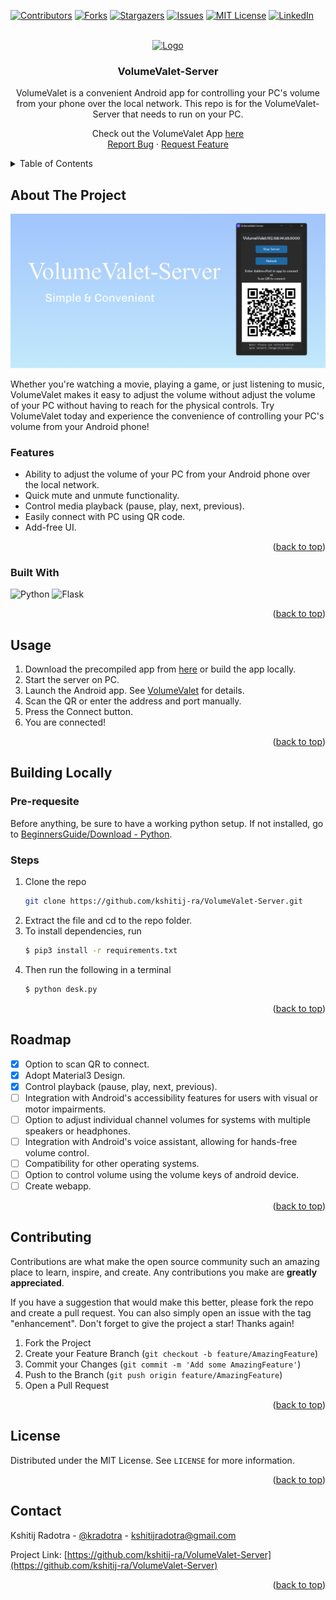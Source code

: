 <a  name="readme-top"></a>


<!-- PROJECT SHIELDS -->
[![Contributors][contributors-shield]][contributors-url]
[![Forks][forks-shield]][forks-url]
[![Stargazers][stars-shield]][stars-url]
[![Issues][issues-shield]][issues-url]
[![MIT License][license-shield]][license-url]
[![LinkedIn][linkedin-shield]][linkedin-url]


<!-- PROJECT LOGO -->
<br />
<div  align="center">
<a  href="https://github.com/kshitij-ra/VolumeValet">
<img  src="images/code.ico"  alt="Logo"  width="80"  height="80">
</a>
<h3  align="center">VolumeValet-Server</h3>
<p  align="center">
VolumeValet is a convenient Android app for controlling your PC's volume from your phone over the local network. This repo is for the VolumeValet-Server that needs to run on your PC.

Check out the VolumeValet App [here](https://github.com/kshitij-ra/VolumeValet)
<br />
<a  href="https://github.com/kshitij-ra/VolumeValet-Server/issues">Report Bug</a> · 
<a  href="https://github.com/kshitij-ra/VolumeValet-Server/issues">Request Feature</a>
</p>
</div>

  

  

<!-- TABLE OF CONTENTS -->
<details>
<summary>Table of Contents</summary>
<ol>
<li>
<a  href="#about-the-project">About The Project</a>
<ul>
<li><a  href="#built-with">Built With</a></li>
</ul>
</li>
<li><a  href="#usage">Usage</a></li>
<li>
<a  href="#building-locally">Building Locally/a>
<ul>
<li><a  href="#steps">Steps</a></li>
</ul>
</li>
<li><a  href="#roadmap">Roadmap</a></li>
<li><a  href="#contributing">Contributing</a></li>
<li><a  href="#license">License</a></li>
<li><a  href="#contact">Contact</a></li>
</ol>
</details>



<!-- ABOUT THE PROJECT -->
## About The Project
[![Product Name Screen Shot][product-screenshot]](https://github.com/kshitij-ra/VolumeValet-Server)
  

Whether you're watching a movie, playing a game, or just listening to music, VolumeValet makes it easy to adjust the volume without adjust the volume of your PC without having to reach for the physical controls. Try VolumeValet today and experience the convenience of controlling your PC's volume from your Android phone!

### Features
* Ability to adjust the volume of your PC from your Android phone over the local network.
* Quick mute and unmute functionality.
* Control media playback (pause, play, next, previous).
* Easily connect with PC using QR code.
* Add-free UI.  

<p  align="right">(<a  href="#readme-top">back to top</a>)</p>
  

### Built With 
![Python](https://img.shields.io/badge/python-3670A0?style=for-the-badge&logo=python&logoColor=ffdd54)
![Flask](https://img.shields.io/badge/flask-%23000.svg?style=for-the-badge&logo=flask&logoColor=white)

<p  align="right">(<a  href="#readme-top">back to top</a>)</p>

  
<!-- USAGE EXAMPLES -->
## Usage
  1. Download the precompiled app from [here](https://github.com/kshitij-ra/VolumeValet-Server/releases/tag/v1.0.0) or build the app locally.
  2. Start the server on PC.
  3. Launch the Android app. See [VolumeValet](https://github.com/kshitij-ra/VolumeValet) for details.
  4. Scan the QR or enter the address and port manually.
  5. Press the Connect button.
  6. You are connected!

<p  align="right">(<a  href="#readme-top">back to top</a>)</p>


<!-- GETTING STARTED -->
## Building Locally
### Pre-requesite
Before anything, be sure to have a working python setup. If not installed, go to [BeginnersGuide/Download - Python](https://wiki.python.org/moin/BeginnersGuide/Download).

### Steps
1. Clone the repo  
    ```sh
    git clone https://github.com/kshitij-ra/VolumeValet-Server.git
    ```
2. Extract the file and cd to the repo folder.
3. To install dependencies, run 
    ```sh
    $ pip3 install -r requirements.txt
    ```
4. Then run the following in a terminal
    ```sh
    $ python desk.py
    ```

<p  align="right">(<a  href="#readme-top">back to top</a>)</p>  


<!-- ROADMAP -->
## Roadmap  
- [x] Option to scan QR to connect.
- [x] Adopt Material3 Design.
- [x] Control playback (pause, play, next, previous).
- [ ] Integration with Android's accessibility features for users with visual or motor impairments.
- [ ] Option to adjust individual channel volumes for systems with multiple speakers or headphones.
- [ ] Integration with Android's voice assistant, allowing for hands-free volume control.
- [ ] Compatibility for other operating systems.
- [ ] Option to control volume using the volume keys of android device.
- [ ] Create webapp.

<p  align="right">(<a  href="#readme-top">back to top</a>)</p>


<!-- CONTRIBUTING -->
## Contributing 

Contributions are what make the open source community such an amazing place to learn, inspire, and create. Any contributions you make are **greatly appreciated**.

If you have a suggestion that would make this better, please fork the repo and create a pull request. You can also simply open an issue with the tag "enhancement".
Don't forget to give the project a star! Thanks again!  


1. Fork the Project 
2. Create your Feature Branch (`git checkout -b feature/AmazingFeature`)  
3. Commit your Changes (`git commit -m 'Add some AmazingFeature'`)  
4. Push to the Branch (`git push origin feature/AmazingFeature`)  
5. Open a Pull Request
  

<p  align="right">(<a  href="#readme-top">back to top</a>)</p>

  

  

<!-- LICENSE -->

  

## License

Distributed under the MIT License. See `LICENSE` for more information.

<p  align="right">(<a  href="#readme-top">back to top</a>)</p>

<!-- CONTACT -->
## Contact

Kshitij Radotra - [@kradotra](https://twitter.com/kradotra) - kshitijradotra@gmail.com

Project Link: [https://github.com/kshitij-ra/VolumeValet-Server](https://github.com/kshitij-ra/VolumeValet-Server)

<p  align="right">(<a  href="#readme-top">back to top</a>)</p>  

<!-- ACKNOWLEDGMENTS -->
  

<!-- MARKDOWN LINKS & IMAGES -->
[contributors-shield]: https://img.shields.io/github/contributors/kshitij-ra/VolumeValet.svg?style=for-the-badge
[contributors-url]: https://github.com/kshitij-ra/VolumeValet-Server/graphs/contributors
[forks-shield]: https://img.shields.io/github/forks/kshitij-ra/VolumeValet.svg?style=for-the-badge
[forks-url]: https://github.com/kshitij-ra/VolumeValet-Server/network/members
[stars-shield]: https://img.shields.io/github/stars/kshitij-ra/VolumeValet.svg?style=for-the-badge
[stars-url]: https://github.com/kshitij-ra/VolumeValet-Server/stargazers
[issues-shield]: https://img.shields.io/github/issues/kshitij-ra/VolumeValet.svg?style=for-the-badge
[issues-url]: https://github.com/kshitij-ra/VolumeValet-Server/issues
[license-shield]: https://img.shields.io/github/license/kshitij-ra/VolumeValet.svg?style=for-the-badge
[license-url]: https://github.com/kshitij-ra/VolumeValet-Server/blob/master/LICENSE.txt
[linkedin-shield]: https://img.shields.io/badge/-LinkedIn-black.svg?style=for-the-badge&logo=linkedin&colorB=555
[linkedin-url]: https://www.linkedin.com/in/kshitij-radotra/
[product-screenshot]: images/screenshot.png
[product-logo]: images/code.ico
[Flutter]: https://img.shields.io/badge/Flutter-%2302569B.svg?style=for-the-badge&logo=Flutter&logoColor=white